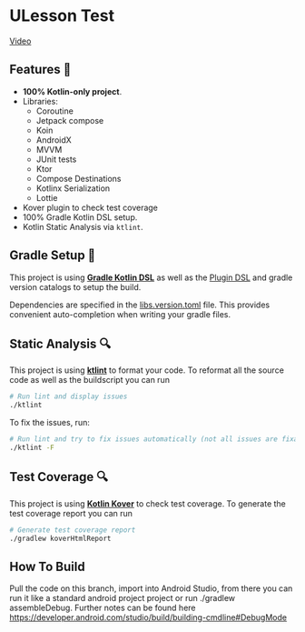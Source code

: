 # ULesson Test

[Video](app-demo.mp4)

## Features 🎨

- **100% Kotlin-only project**.
- Libraries:
  - Coroutine 
  - Jetpack compose 
  - Koin
  - AndroidX
  - MVVM
  - JUnit tests
  - Ktor
  - Compose Destinations
  - Kotlinx Serialization
  - Lottie
- Kover plugin to check test coverage
- 100% Gradle Kotlin DSL setup.
- Kotlin Static Analysis via `ktlint`.

## Gradle Setup 🐘

This project is using [**Gradle Kotlin DSL**](https://docs.gradle.org/current/userguide/kotlin_dsl.html) as well as the [Plugin DSL](https://docs.gradle.org/current/userguide/plugins.html#sec:plugins_block) and gradle version catalogs to setup the build.

Dependencies are specified in the [libs.version.toml](gradle/libs.versions.toml) file. This provides convenient auto-completion when writing your gradle files.

## Static Analysis 🔍

This project is using [**ktlint**](https://github.com/pinterest/ktlint) to format your code. To reformat all the source code as well as the buildscript you can run
```bash
# Run lint and display issues
./ktlint
```


To fix the issues, run:
```bash
# Run lint and try to fix issues automatically (not all issues are fixable this way)
./ktlint -F
```


## Test Coverage 🔍

This project is using [**Kotlin Kover**](https://github.com/Kotlin/kotlinx-kover) to check test coverage. To generate the test coverage report you can run
```bash
# Generate test coverage report
./gradlew koverHtmlReport
```


## How To Build
Pull the code on this branch, import into Android Studio, from there you can run it like a standard
android project project or run ./gradlew assembleDebug. Further notes can be found here https://developer.android.com/studio/build/building-cmdline#DebugMode